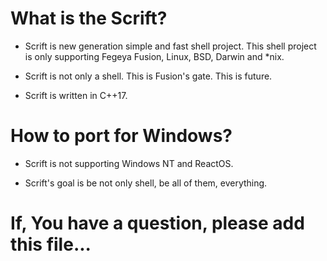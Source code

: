 # What is the Scrift?

* Scrift is new generation simple and fast shell project. This shell project is only supporting 
Fegeya Fusion, Linux, BSD, Darwin and *nix.

* Scrift is not only a shell. This is Fusion's gate. This is future.

* Scrift is written in C++17. 

# How to port for Windows?

* Scrift is not supporting Windows NT and ReactOS.

* Scrift's goal is be not only shell, be all of them, everything.


# If, You have a question, please add this file...
